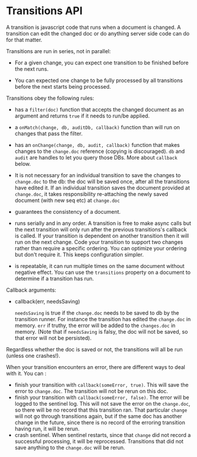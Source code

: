 # Transitions API

A transition is javascript code that runs when a document is changed.  A
transition can edit the changed doc or do anything server side code can do for
that matter.

Transitions are run in series, not in parallel:

* For a given change, you can expect one transition to be finished before the
  next runs.

* You can expected one change to be fully processed by all transitions before
  the next starts being processed.

Transitions obey the following rules:

* has a `filter(doc)` function that accepts the changed document as an argument and
  returns `true` if it needs to run/be applied.

* a `onMatch(change, db, auditDb, callback)` function than will run on changes
  that pass the filter.

* has an `onChange(change, db, audit, callback)` function that makes changes to
  the `change.doc` reference (copying is discouraged). `db` and `audit` are
  handles to let you query those DBs. More about `callback` below.

* It is not necessary for an individual transition to save the changes to `change.doc` to the db: the doc will be saved once, after all the transitions have edited it.
If an individual transition saves the document provided at `change.doc`, it takes responsibility re-attaching the newly saved document (with new seq etc) at `change.doc`

* guarantees the consistency of a document.

* runs serially and in any order.  A transition is free to make async calls but
  the next transition will only run after the previous transitions's callback
  is called. If your transition is dependent on another transition then it will
  run on the next change.  Code your transition to support two changes rather
  than require a specific ordering.  You can optimize your ordering but don't
  require it.  This keeps configuration simpler.

* is repeatable, it can run multiple times on the same document without
  negative effect.  You can use the `transitions` property on a document to
  determine if a transition has run.


Callback arguments:

* callback(err, needsSaving)

   `needsSaving` is true if the `change.doc` needs to be saved to db by the transition runner. For instance the transition has edited the `change.doc` in memory.
   `err` if truthy, the error will be added to the `changes.doc` in memory. (Note that if `needsSaving` is falsy, the doc will not be saved, so that error will not be persisted).

Regardless whether the doc is saved or not, the transitions will all be run (unless one crashes!).

When your transition encounters an error, there are different ways to deal with it. You can :
- finish your transition with `callback(someError, true)`. This will save the error to `change.doc`. The transition will not be rerun on this doc.
- finish your transition with `callback(someError, false)`. The error will be logged to the sentinel log. This will not save the error on the `change.doc`, so there will be no record that this transition ran. That particular `change` will not go through transitions again, but if the same doc has another change in the future, since there is no record of the erroring transition having run, it will be rerun.
- crash sentinel. When sentinel restarts, since that `change` did not record a successful processing, it will be reprocessed. Transitions that did not save anything to the `change.doc` will be rerun.
